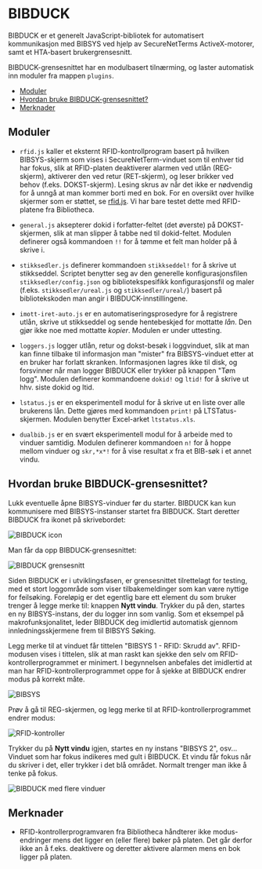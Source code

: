 BIBDUCK
=============

BIBDUCK er et generelt JavaScript-bibliotek for automatisert kommunikasjon med BIBSYS ved hjelp av SecureNetTerms 
ActiveX-motorer, samt et HTA-basert brukergrensesnitt.

BIBDUCK-grensesnittet har en modulbasert tilnærming, og laster automatisk inn moduler fra mappen `plugins`.

- [Moduler](#moduler)
- [Hvordan bruke BIBDUCK-grensesnittet?](#hvordan-bruke-bibduck-grensesnittet)
- [Merknader](#merknader)


Moduler
------------

* `rfid.js` kaller et eksternt RFID-kontrollprogram basert på hvilken BIBSYS-skjerm som vises i 
  SecureNetTerm-vinduet som til enhver tid har fokus, slik at RFID-platen deaktiverer alarmen ved utlån
  (REG-skjerm), aktiverer den ved retur (RET-skjerm), og leser brikker ved behov  (f.eks. DOKST-skjerm). 
  Lesing skrus av når det ikke er nødvendig for å unngå at man kommer borti med en bok. For en oversikt
  over hvilke skjermer som er støttet, se [rfid.js](/scriptotek/bibduck/blob/master/plugins/rfid.js#L133).
  Vi har bare testet dette med RFID-platene fra Bibliotheca.

* `general.js` aksepterer dokid i forfatter-feltet (det øverste) på DOKST-skjermen, slik at man 
  slipper å tabbe ned til dokid-feltet. Modulen definerer også kommandoen `!!` for å tømme et felt
  man holder på å skrive i.

* `stikksedler.js` definerer kommandoen `stikkseddel!` for å skrive ut stikkseddel. Scriptet benytter seg 
  av den generelle konfigurasjonsfilen `stikksedler/config.json` og bibliotekspesifikk konfigurasjonsfil
  og maler (f.eks. `stikksedler/ureal.js` og `stikksedler/ureal/`) basert på bibliotekskoden man 
  angir i BIBDUCK-innstillingene.

* `imott-iret-auto.js` er en automatiseringsprosedyre for å registrere utlån, skrive ut stikkseddel 
  og sende hentebeskjed for mottatte *lån*. Den gjør ikke noe med mottatte *kopier*.
  Modulen er under uttesting.

* `loggers.js` logger utlån, retur og dokst-besøk i loggvinduet, slik at man kan finne tilbake til 
  informasjon man "mister" fra BIBSYS-vinduet etter at en bruker har forlatt skranken. 
  Informasjonen lagres ikke til disk, og forsvinner når man logger BIBDUCK eller trykker på knappen "Tøm logg".
  Modulen definerer kommandoene `dokid!` og `ltid!` for å skrive ut hhv. siste dokid og ltid.

* `lstatus.js` er en eksperimentell modul for å skrive ut en liste over alle brukerens lån. Dette gjøres med
  kommandoen `print!` på LTSTatus-skjermen. Modulen benytter Excel-arket `ltstatus.xls`.

* `dualbib.js` er en svært eksperimentell modul for å arbeide med to vinduer samtidig. Modulen definerer
  kommandoen `n!` for å hoppe mellom vinduer og `skr,*x*!` for å vise resultat *x* fra et BIB-søk i 
  et annet vindu.

Hvordan bruke BIBDUCK-grensesnittet?
-------------

Lukk eventuelle åpne BIBSYS-vinduer før du starter. BIBDUCK kan kun kommunisere med BIBSYS-instanser startet fra BIBDUCK.
Start deretter BIBDUCK fra ikonet på skrivebordet:

![BIBDUCK icon](http://localhostr.com/file/CjlJkWeoyZCa/desktop-icon.jpg)

Man får da opp BIBDUCK-grensesnittet:

![BIBDUCK grensesnitt](http://localhostr.com/file/RS1x1zDwd9q4/interface.png)

Siden BIBDUCK er i utviklingsfasen, er grensesnittet tilrettelagt for testing, med et stort loggområde som 
viser tilbakemeldinger som kan være nyttige for feilsøking.
Foreløpig er det egentlig bare ett element du som bruker trenger å legge merke til: knappen **Nytt vindu**.
Trykker du på den, startes en ny BIBSYS-instans, der du logger inn som vanlig.
Som et eksempel på makrofunksjonalitet, leder BIBDUCK deg imidlertid automatisk gjennom 
innledningsskjermene frem til BIBSYS Søking.

Legg merke til at vinduet får tittelen "BIBSYS 1 - RFID: Skrudd av".
RFID-modusen vises i tittelen, slik at man raskt kan sjekke den selv om RFID-kontrollerprogrammet er minimert. 
I begynnelsen anbefales det imidlertid at man har RFID-kontrollerprogrammet oppe for å sjekke at BIBDUCK endrer modus på korrekt måte.

![BIBSYS](http://localhostr.com/file/YCCXADruUHV2/snetterm.png)

Prøv å gå til REG-skjermen, og legg merke til at RFID-kontrollerprogrammet endrer modus:

![RFID-kontroller](http://localhostr.com/file/YKCVBoZu9TZn/rfid.png)

Trykker du på **Nytt vindu** igjen, startes en ny instans "BIBSYS 2", osv... 
Vinduet som har fokus indikeres med gult i BIBDUCK. Et vindu får fokus når du skriver i det, eller
trykker i det blå området. Normalt trenger man ikke å tenke på fokus.

![BIBDUCK med flere vinduer](http://localhostr.com/file/cm8PMuVSrjRK/bibduck-multi.png)

Merknader
-------------
* RFID-kontrollerprogramvaren fra Bibliotheca håndterer ikke modus-endringer mens det 
ligger en (eller flere) bøker på platen. Det går derfor ikke an å f.eks. deaktivere og deretter aktivere
alarmen mens en bok ligger på platen. 
